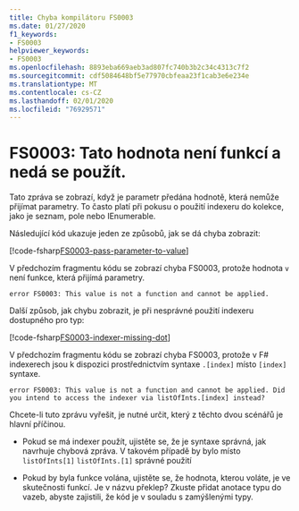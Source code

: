 ```yaml
---
title: Chyba kompilátoru FS0003
ms.date: 01/27/2020
f1_keywords:
- FS0003
helpviewer_keywords:
- FS0003
ms.openlocfilehash: 8893eba669aeb3ad807fc740b3b2c34c4313c7f2
ms.sourcegitcommit: cdf5084648bf5e77970cbfeaa23f1cab3e6e234e
ms.translationtype: MT
ms.contentlocale: cs-CZ
ms.lasthandoff: 02/01/2020
ms.locfileid: "76929571"
---
```

# <a name="fs0003-this-value-is-not-a-function-and-cannot-be-applied"></a>FS0003: Tato hodnota není funkcí a nedá se použít.

Tato zpráva se zobrazí, když je parametr předána hodnotě, která nemůže přijímat parametry.  To často platí při pokusu o použití indexeru do kolekce, jako je seznam, pole nebo IEnumerable.

Následující kód ukazuje jeden ze způsobů, jak se dá chyba zobrazit:

[!code-fsharp[FS0003-pass-parameter-to-value](~/samples/snippets/fsharp/compiler-messages/fs0003.fs#L2-L4)]

V předchozím fragmentu kódu se zobrazí chyba FS0003, protože hodnota `v` není funkce, která přijímá parametry.

```text
error FS0003: This value is not a function and cannot be applied.
```

Další způsob, jak chybu zobrazit, je při nesprávné použití indexeru dostupného pro typ:

[!code-fsharp[FS0003-indexer-missing-dot](~/samples/snippets/fsharp/compiler-messages/fs0003.fs#L7-L8)]

V předchozím fragmentu kódu se zobrazí chyba FS0003, protože v F# indexerech jsou k dispozici prostřednictvím syntaxe `.[index]` místo `[index]` syntaxe.

```text
error FS0003: This value is not a function and cannot be applied. Did you intend to access the indexer via listOfInts.[index] instead?
```

Chcete-li tuto zprávu vyřešit, je nutné určit, který z těchto dvou scénářů je hlavní příčinou.

- Pokud se má indexer použít, ujistěte se, že je syntaxe správná, jak navrhuje chybová zpráva. V takovém případě by bylo místo `listOfInts[1]` `listOfInts.[1]` správné použití

- Pokud by byla funkce volána, ujistěte se, že hodnota, kterou voláte, je ve skutečnosti funkcí. Je v názvu překlep? Zkuste přidat anotace typu do vazeb, abyste zajistili, že kód je v souladu s zamýšlenými typy.
